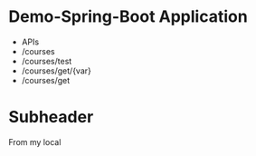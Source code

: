 # Demo-Spring-Boot Application

  - APIs
  - /courses
  - /courses/test
  - /courses/get/{var}
  - /courses/get

# Subheader

From my local